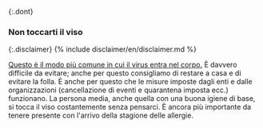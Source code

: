 {:.dont}
### Non toccarti il viso

{:.disclaimer}
{% include disclaimer/en/disclaimer.md %}


[Questo è il modo più comune in cui il virus entra nel corpo.](https://www.cdc.gov/coronavirus/2019-ncov/about/transmission.html)
È davvero difficile da evitare; anche per questo consigliamo di restare a casa e di evitare la folla. È anche per questo che le misure imposte dagli enti e dalle organizzazioni (cancellazione di eventi e quarantena imposta ecc.) funzionano. La persona media, anche quella con una buona igiene di base, si tocca il viso  costantemente senza pensarci. È ancora più importante da tenere presente con l'arrivo della stagione delle allergie.
